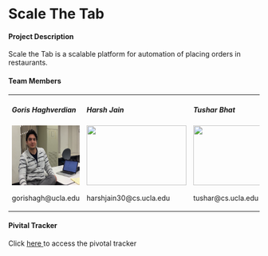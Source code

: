 <H1>Scale The Tab</H1>


<h4>Project Description</h4>
<p>Scale the Tab is a scalable platform for automation of placing orders in restaurants. </p>


<h4> Team Members </h4>
<table width="100%" >
<tr width="100%">
<td width = "25%">
	<h5>Goris Haghverdian</h5>
	<img width="200px" height="120px" src="./profile pics/goris.png"/>
	<p>gorishagh@ucla.edu</p>

	
</td>

<td width = "25%">
	<h5>Harsh Jain</h5>
	<img width="200px" height="120px" src="https://citizenmed.files.wordpress.com/2011/08/user-icon1.jpg"/>
	<p>harshjain30@cs.ucla.edu</p>
</td>
<td width = "25%">
	<h5>Tushar Bhat</h5>
	<img width="200px" height="120px" src="https://citizenmed.files.wordpress.com/2011/08/user-icon1.jpg"/>
	<p>tushar@cs.ucla.edu</p>
</td>
<td width = "25%">
	<h5>Nitish Mehta</h5>
	<img width="200px" height="120px" src="https://citizenmed.files.wordpress.com/2011/08/user-icon1.jpg"/>
	<p>nmehta91@cs.ucla.edu</p>  
</td>
</tr>
</table>


<h4> Pivital Tracker</h4>
<p>Click <a href = "https://www.pivotaltracker.com/n/projects/1446716">here </a> to access the pivotal tracker</p>






